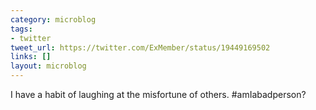 ```yaml
---
category: microblog
tags:
- twitter
tweet_url: https://twitter.com/ExMember/status/19449169502
links: []
layout: microblog
---
```

I have a habit of laughing at the misfortune of others. #amIabadperson?
